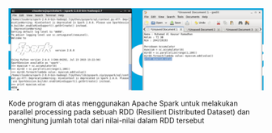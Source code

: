 <img src="../Accumulator.png">
<p>Kode program di atas menggunakan Apache Spark untuk melakukan
parallel processing pada sebuah RDD (Resilient Distributed Dataset) dan menghitung
jumlah total dari nilai-nilai dalam RDD tersebut</p>
